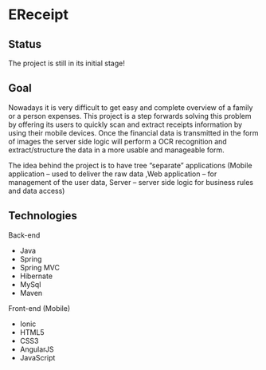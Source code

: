 EReceipt
========

Status
-------
The project is still in its initial stage! 

Goal
-------
Nowadays it is very difficult to get easy and complete overview of a family or a person expenses. This project is 
a step forwards solving this problem by offering its users to quickly scan and extract receipts information by using 
their mobile devices. Once the financial data is transmitted in the form of images the server side logic will perform 
a OCR recognition and extract/structure the data in a more usable and manageable form. 

The idea behind the project is to have tree “separate” applications (Mobile application – used to deliver the raw data
,Web application – for management  of the user data, Server – server side logic for business rules and data access) 

Technologies
-------
Back-end
* Java
* Spring 
* Spring MVC
* Hibernate
* MySql
* Maven

Front-end (Mobile)
* Ionic
* HTML5
* CSS3
* AngularJS
* JavaScript
